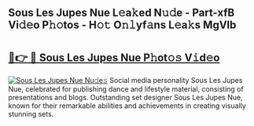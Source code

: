 ## Sous Les Jupes Nue L𝚎a𝚔ed N𝚞𝚍e - Part-xfB Vi𝚍𝚎o P𝚑𝚘tos - H𝚘𝚝 O𝚗𝚕yf𝚊ns L𝚎a𝚔s MgVlb

# <h2><a href="http://kfdtgbc.oniu.top/?m=Sous+Les+Jupes+Nue">🔗👉 🔴 Sous Les Jupes Nue P𝚑ot𝚘𝚜 V𝚒d𝚎o</a></h2>

[![Sous Les Jupes Nue Nu𝚍e𝚜](https://i.imgur.com/0qMVB7G.gif)](http://kfdtgbc.oniu.top/?m=Sous+Les+Jupes+Nue)
Social media personality Sous Les Jupes Nue, celebrated for publishing dance and lifestyle material, consisting of presentations and blogs. Outstanding set designer Sous Les Jupes Nue, known for their remarkable abilities and achievements in creating visually stunning sets.  
